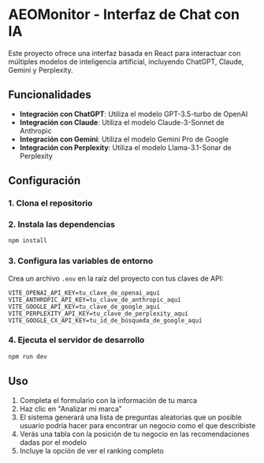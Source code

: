 # AEOMonitor - Interfaz de Chat con IA

Este proyecto ofrece una interfaz basada en React para interactuar con múltiples modelos de inteligencia artificial, incluyendo ChatGPT, Claude, Gemini y Perplexity.

## Funcionalidades

- **Integración con ChatGPT**: Utiliza el modelo GPT-3.5-turbo de OpenAI
- **Integración con Claude**: Utiliza el modelo Claude-3-Sonnet de Anthropic
- **Integración con Gemini**: Utiliza el modelo Gemini Pro de Google
- **Integración con Perplexity**: Utiliza el modelo Llama-3.1-Sonar de Perplexity

## Configuración

### 1. Clona el repositorio

### 2. Instala las dependencias

```bash
npm install
```

### 3. Configura las variables de entorno

Crea un archivo `.env` en la raíz del proyecto con tus claves de API:

```env
VITE_OPENAI_API_KEY=tu_clave_de_openai_aquí
VITE_ANTHROPIC_API_KEY=tu_clave_de_anthropic_aquí
VITE_GOOGLE_API_KEY=tu_clave_de_google_aquí
VITE_PERPLEXITY_API_KEY=tu_clave_de_perplexity_aquí
VITE_GOOGLE_CX_API_KEY=tu_id_de_búsqueda_de_google_aquí
```

### 4. Ejecuta el servidor de desarrollo

```bash
npm run dev
```

## Uso

1. Completa el formulario con la información de tu marca
2. Haz clic en "Analizar mi marca"
3. El sistema generará una lista de preguntas aleatorias que un posible usuario podría hacer para encontrar un negocio como el que describiste
4. Verás una tabla con la posición de tu negocio en las recomendaciones dadas por el modelo
5. Incluye la opción de ver el ranking completo

